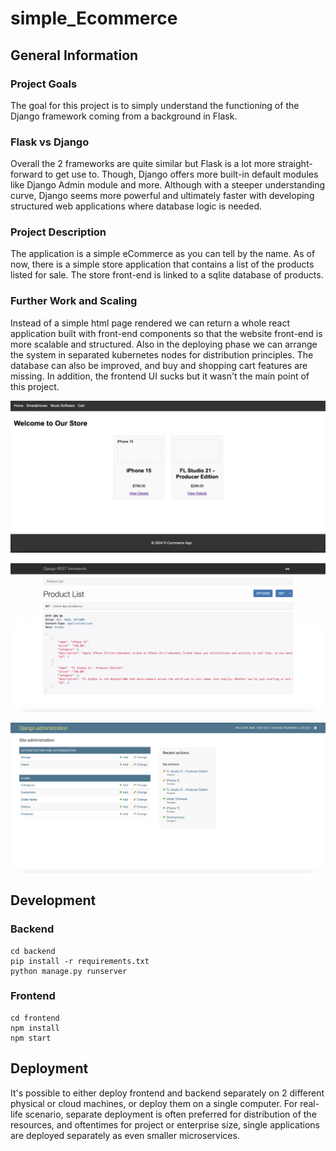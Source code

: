 # simple_Ecommerce
## General Information
### Project Goals
The goal for this project is to simply understand the 
functioning of the Django framework coming from a background
in Flask.
### Flask vs Django
Overall the 2 frameworks are quite similar but Flask is a lot
more straight-forward to get use to. Though, Django offers 
more built-in default modules like Django Admin module and 
more. Although with a steeper understanding curve, Django 
seems more powerful and ultimately faster with developing 
structured web applications where database logic is needed.
### Project Description
The application is a simple eCommerce as you can tell by the
name. As of now, there is a simple store application that 
contains a list of the products listed for sale. The store 
front-end is linked to a sqlite database of products.
### Further Work and Scaling
Instead of a simple html page rendered we can return a whole
react application built with front-end components so that the
website front-end is more scalable and structured. Also in the
deploying phase we can arrange the system in separated 
kubernetes nodes for distribution principles. The database can
also be improved, and buy and shopping cart features are 
missing. In addition, the frontend UI sucks but it wasn't the 
main point of this project.

![homepage_view](rm_assets/homepage_view.png)

![django_api_view](rm_assets/django_api_view.png)

![django_adminPage_view](rm_assets/django_adminPage_view.png)


## Development
### Backend
```console
cd backend
pip install -r requirements.txt
python manage.py runserver
```
### Frontend

```console
cd frontend
npm install
npm start
```
## Deployment
It's possible to either deploy frontend and backend separately on 2 different physical or cloud machines, or deploy them on a single computer. For real-life scenario, separate deployment is often preferred for distribution of the resources, and oftentimes for project or enterprise size, single applications are deployed separately as even smaller microservices.